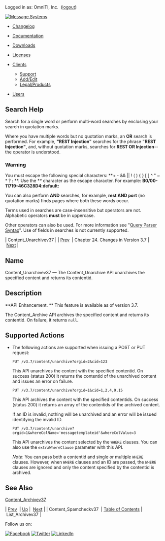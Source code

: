 Logged in as: OmniTI, Inc.  ([logout](https://support.messagesystems.com/logout.php))

[![Message Systems](https://support.messagesystems.com/images/ms-white205.png)](https://support.messagesystems.com/start.php) 

*   [Changelog](https://support.messagesystems.com/start.php?show=changelog)
*   [Documentation](https://support.messagesystems.com/docs/)
*   [Downloads](https://support.messagesystems.com/start.php)

*   [Licenses](https://support.messagesystems.com/license_summary.php)
*   <a href="">Clients</a>
    *   [Support](https://support.messagesystems.com/cs.php)
    *   [Add/Edit](https://support.messagesystems.com/edit_client.php)
    *   [Legal/Products](https://support.messagesystems.com/edit_products.php)
*   [Users](https://support.messagesystems.com/edit_customer.php)

## Search Help

Search for a single word or perform multi-word searches by enclosing your search in quotation marks.

Where you have multiple words but no quotation marks, an **OR** search is performed. For example, **"REST Injection"** searches for the phrase **"REST Injection"**, and, without quotation marks, searches for **REST OR Injection**--the operator is understood.

### Warning

You must escape the following special characters: **+ - && || ! ( ) { } [ ] ^ " ~ * ? : \**. Use the **\** character as the escape character. For example: **B0/00-11719-46C328D4\:default\:**

You can also perform **AND** searches, for example, **rest AND port** (no quotation marks) finds pages where both these words occur.

Terms used in searches are case-insensitive but operators are not. Alphabetic operators **must** be in uppercase.

Other operators can also be used. For more information see "[Query Parser Syntax](https://lucene.apache.org/core/old_versioned_docs/versions/3_0_0/queryparsersyntax.html)". Use of fields in searches is not currently supported.

| Content_Unarchivev37 |
| [Prev](rest.Content_Spamcheckv37.php)  | Chapter 24. Changes in Version 3.7 |  [Next](rest.List_Archivev37.php) |

<a name="rest.Content_Unarchivev37"></a>
## Name

Content_Unarchivev37 — The Content_Unarchive API unarchives the specified content and returns its contentid.

<a name="idp1020208"></a>
## Description

**API Enhancement. ** This feature is available as of version 3.7.

The Content_Archive API archives the specified content and returns its contentid. On failure, it returns `null`.

## Supported Actions

*   The following actions are supported when issuing a POST or PUT request:

    `PUT /v3.7/content/unarchive?orgid=2&cid=123`

    This API unarchives the content with the specified contentid. On success (status 200) it returns the contentid of the unarchived content and issues an error on failure.

    `PUT /v3.7/content/unarchive?orgid=1&cid=1,2,4,9,15`

    This API archives the content with the specified contentids. On success (status 200) it returns an array of the contentids of the archived content.

    If an ID is invalid, nothing will be unarchived and an error will be issued identifying the invalid ID.

    `PUT /v3.7/content/unarchive?orgid=1&whereColName='messagetemplateid'&whereColValue=3`

    This API unarchives the content selected by the `WHERE` clauses. You can also use the `extraWhereClause` parameter with this API.

    *Note*: You can pass both a contentid and single or multiple `WHERE` clauses. However, when `WHERE` clauses and an ID are passed, the `WHERE` clauses are ignored and only the content specified by the contentid is archived.

<a name="idp1033104"></a>
## See Also

[Content_Archivev37](rest.Content_Archivev37.php "Content_Archivev37")

| [Prev](rest.Content_Spamcheckv37.php)  | [Up](rest.version37.php) |  [Next](rest.List_Archivev37.php) |
| Content_Spamcheckv37  | [Table of Contents](index.php) |  List_Archivev37 |

Follow us on:

[![Facebook](https://support.messagesystems.com/images/icon-facebook.png)](http://www.facebook.com/messagesystems) [![Twitter](https://support.messagesystems.com/images/icon-twitter.png)](http://twitter.com/#!/MessageSystems) [![LinkedIn](https://support.messagesystems.com/images/icon-linkedin.png)](http://www.linkedin.com/company/message-systems)